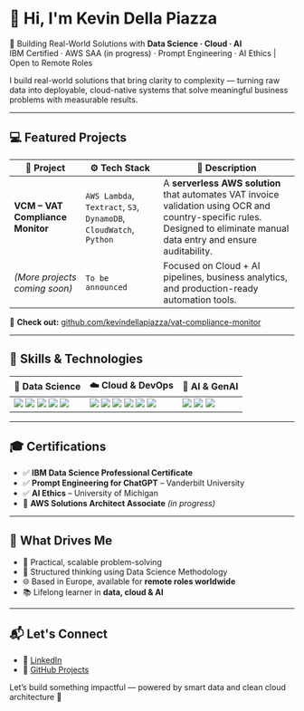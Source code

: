 # 👋 Hi, I'm Kevin Della Piazza  
🚀 Building Real-World Solutions with **Data Science · Cloud · AI**  
IBM Certified · AWS SAA (in progress) · Prompt Engineering · AI Ethics | Open to Remote Roles

I build real-world solutions that bring clarity to complexity — turning raw data into deployable, cloud-native systems that solve meaningful business problems with measurable results.

---

## 💻 Featured Projects

| 🧾 Project | ⚙️ Tech Stack | 📌 Description |
|-----------|---------------|----------------|
| **VCM – VAT Compliance Monitor** | `AWS Lambda`, `Textract`, `S3`, `DynamoDB`, `CloudWatch`, `Python` | A **serverless AWS solution** that automates VAT invoice validation using OCR and country-specific rules. Designed to eliminate manual data entry and ensure auditability. |
| *(More projects coming soon)* | `To be announced` | Focused on Cloud + AI pipelines, business analytics, and production-ready automation tools. |

📂 **Check out:** [github.com/kevindellapiazza/vat-compliance-monitor](https://github.com/kevindellapiazza/vat-compliance-monitor)

---

## 🧠 Skills & Technologies

| 🧪 **Data Science** | ☁️ **Cloud & DevOps** | 🤖 **AI & GenAI** |
|---------------------|------------------------|-------------------|
| <img src="https://img.shields.io/badge/-Python-black?logo=python&logoColor=white" /> <img src="https://img.shields.io/badge/-SQL-informational?logo=sqlite&logoColor=white" /> <img src="https://img.shields.io/badge/-pandas-purple?logo=pandas" /> <img src="https://img.shields.io/badge/-NumPy-darkblue?logo=numpy&logoColor=white" /> <img src="https://img.shields.io/badge/-Jupyter-orange?logo=jupyter&logoColor=white" /> | <img src="https://img.shields.io/badge/-AWS%20Lambda-orange?logo=amazonaws&logoColor=white" /> <img src="https://img.shields.io/badge/-S3-orange?logo=amazonaws&logoColor=white" /> <img src="https://img.shields.io/badge/-IAM-orange?logo=amazonaws&logoColor=white" /> <img src="https://img.shields.io/badge/-Textract-orange?logo=amazonaws&logoColor=white" /> <img src="https://img.shields.io/badge/-DynamoDB-orange?logo=amazonaws&logoColor=white" /> <img src="https://img.shields.io/badge/-CloudWatch-orange?logo=amazonaws&logoColor=white" /> | <img src="https://img.shields.io/badge/-Prompt%20Engineering-blueviolet?logo=openai&logoColor=white" /> <img src="https://img.shields.io/badge/-AI%20Ethics-gray?logo=trustedshops&logoColor=white" /> <img src="https://img.shields.io/badge/-scikit--learn-f7931e?logo=scikitlearn&logoColor=white" /> |

---

## 🎓 Certifications

- ✅ **IBM Data Science Professional Certificate**  
- ✅ **Prompt Engineering for ChatGPT** – Vanderbilt University  
- ✅ **AI Ethics** – University of Michigan  
- 🔄 **AWS Solutions Architect Associate** *(in progress)*  

---

## 📍 What Drives Me

- 🎯 Practical, scalable problem-solving  
- 🔁 Structured thinking using Data Science Methodology  
- 🌐 Based in Europe, available for **remote roles worldwide**  
- 📚 Lifelong learner in **data, cloud & AI**  

---

## 📬 Let's Connect

- 🔗 [LinkedIn](https://linkedin.com/in/kevindellapiazza/)  
- 📂 [GitHub Projects](https://github.com/kevindellapiazza)  

Let’s build something impactful — powered by smart data and clean cloud architecture 🚀


